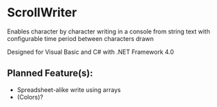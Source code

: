 # ScrollWriter
Enables character by character writing in a console from string text with configurable time period between characters drawn

Designed for Visual Basic and C# with .NET Framework 4.0


## Planned Feature(s):
- Spreadsheet-alike write using arrays
- (Colors)?
